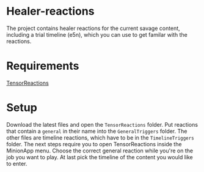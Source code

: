 # Healer-reactions
The project contains healer reactions for the current savage content, including a trial timeline (e5n), which you can use to get familar with the reactions.

# Requirements
[TensorReactions](http://wiki.mmominion.com/doku.php?id=tensorreactions)

# Setup
Download the latest files and open the `TensorReactions` folder. Put reactions that contain a `general` in their name into the `GeneralTriggers` folder. The other files are timeline reactions, which have to be in the `TimelineTriggers` folder.
The next steps require you to open TensorReactions inside the MinionApp menu. Choose the correct general reaction while you're on the job you want to play. At last pick the timeline of the content you would like to enter.
